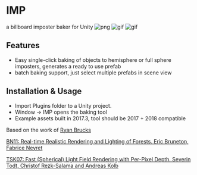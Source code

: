 # IMP
a billboard imposter baker for Unity
![png](https://www.dropbox.com/s/msxml7ymbas0pto/impQuads.PNG?raw=1)
![gif](https://www.dropbox.com/s/l0973mqqh2qveab/mkvImposters.gif?raw=1)
![gif](https://www.dropbox.com/s/gbqx91wwr2vzzu2/treeImposters.gif?raw=1)

Features
--------

- Easy single-click baking of objects to hemisphere or full sphere imposters, generates a ready to use prefab
 - batch baking support, just select multiple prefabs in scene view

Installation & Usage
------------

- Import Plugins folder to a Unity project. 
- Window -> IMP opens the baking tool
- Example assets built in 2017.3, tool should be 2017 + 2018 compatible

Based on the work of [Ryan Brucks](http://shaderbits.com/blog/octahedral-impostors/)

[BN11: Real-time Realistic Rendering and Lighting of Forests. Eric Bruneton, Fabrice Neyret](https://hal.inria.fr/hal-00650120/file/article.pdf) 

[TSK07: Fast (Spherical) Light Field Rendering with Per-Pixel Depth. Severin Todt, Christof Rezk-Salama
and Andreas Kolb](http://citeseerx.ist.psu.edu/viewdoc/download?doi=10.1.1.90.6202&rep=rep1&type=pdf)
